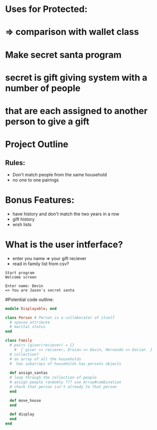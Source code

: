 # Uses for Protected:
# => comparison with wallet class

# Make secret santa program
# secret is gift giving system with a number of people
# that are each assigned to another person to give a gift

# Project Outline
 
## Rules: 
+ Don't match people from the same household
+ no one to one pairings

# Bonus Features: 
+ have history and don't match the two years in a row
+ gift history
+ wish lists

# What is the user intferface?
 + enter you name => your gift reciever
 + read in family list from csv?

```
Start program
Welcome screen

Enter name: Devin
=> You are Jason's secret santa
```

#Potential code outline:

```ruby
module Displayable; end

class Person # Person is a collaborator of itself
  # spouse attribute
  # marital status  
end

class Family
  # pairs (giver/reciever) = {}
    #  { giver => reciever, Droian => Devin, Hernando => Dorian  }
  # collection?
  # an array of all the households
  #  has subarrays of households has persons objects
  
  def assign_santas
  # loop through the collection of people
  # assign people randomly ??? use Array#combination
  # check that person isn't already to that person
  end

  def move_house
  end
  
  def display
  end
end
```


